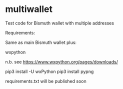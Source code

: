 # multiwallet
Test code for Bismuth wallet with multiple addresses


Requirements:

Same as main Bismuth wallet plus:

wxpython

n.b. see https://www.wxpython.org/pages/downloads/

pip3 install -U wxPython
pip3 install pypng

requirements.txt will be published soon
